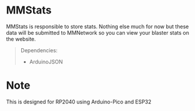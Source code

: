 # MMStats
MMStats is responsible to store stats. Nothing else much for now but these data will be submitted to MMNetwork so you can view your blaster stats on the website.

> Dependencies:
> - ArduinoJSON

# Note
This is designed for RP2040 using Arduino-Pico and ESP32
